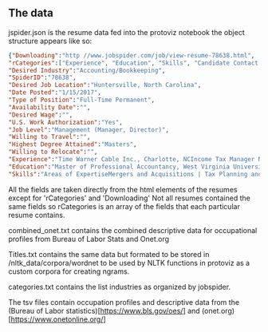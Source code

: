## The data

jspider.json is the resume data fed into the protoviz notebook the object structure 
appears like so:

```json
{"Downloading":"http //www.jobspider.com/job/view-resume-78638.html",
"rCategories":["Experience", "Education", "Skills", "Candidate Contact Information"],
"Desired Industry":"Accounting/Bookkeeping",
"SpiderID":"78638",
"Desired Job Location":"Huntersville, North Carolina",
"Date Posted":"1/15/2017",
"Type of Position":"Full-Time Permanent",
"Availability Date":"",
"Desired Wage":"",
"U.S. Work Authorization":"Yes",
"Job Level":"Management (Manager, Director)",
"Willing to Travel":"",
"Highest Degree Attained":"Masters",
"Willing to Relocate":"",
"Experience":"Time Warner Cable Inc., Charlotte, NCIncome Tax Manager Nov 2014PresentIncome Tax Supervisor May 2010Oct 2014Senior Tax Accountant Oct 2008Apr 2010Closely work with .... -end tax provisionsCarried out multiple federal and state tax research projects",
"Education":"Master of Professional Accountancy, West Virginia University, Morgantown, WV | Dec 2006Bachelor of Science in History, Fairmont State University, Fairmont, WV | Dec 2002Certified Public Accountant, State of West Virginia",
"Skills":"Areas of ExpertiseMergers and Acquisitions | Tax Planning and Implementation | Estimated Tax Payments | Annual Tax Return PreparationTax Compliance | Tax Provision Processes | Income Tax Management | Generally Accepted Accounting PrinciplesMicrosoft Office Applications (Word, Excel, Access, and PowerPoint), PowerTax, PeopleSoft, Hyperion, ProSystem fx Tax, and ProSystem fx Engagement"},
```

All the fields are taken directly from the html elements of the resumes except for 'rCategories' and 'Downloading'
Not all resumes contained the same fields so rCategories is an array of the fields that each
particular resume contains.

combined_onet.txt contains the combined descriptive data for occupational profiles from Bureau of Labor Stats and Onet.org

Titles.txt contains the same data but formated to be stored in /nltk_data/corpora/wordnet to be used by NLTK 
functions in protoviz as a custom corpora for creating ngrams.

categories.txt contains the list industries as organized by jobspider.

The tsv files contain occupation profiles and descriptive data from the (Bureau of Labor statistics)[https://www.bls.gov/oes/]
 and (onet.org)[https://www.onetonline.org/]


